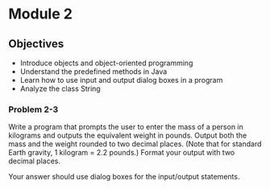 # Module 2

## Objectives 

* Introduce objects and object-oriented programming
* Understand the predefined methods in Java
* Learn how to use input and output dialog boxes in a program
* Analyze the class String

### Problem 2-3

Write a program that prompts the user to enter the mass of a person in
kilograms and outputs the equivalent weight in pounds.  Output both the
mass and the weight rounded to two decimal places. (Note that for
standard Earth gravity, 1 kilogram = 2.2 pounds.) Format your output
with two decimal places. 

Your answer should use dialog boxes for the input/output statements.
